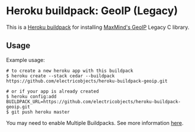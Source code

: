 Heroku buildpack: GeoIP (Legacy)
=======================

This is a [Heroku buildpack](http://devcenter.heroku.com/articles/buildpacks) for installing [MaxMind's GeoIP](http://dev.maxmind.com/geoip/legacy/downloadable/) Legacy C library.

Usage
-----

Example usage:

```shell
# to create a new heroku app with this buildpack
$ heroku create --stack cedar --buildpack https://github.com/electricobjects/heroku-buildpack-geoip.git

# or if your app is already created
$ heroku config:add BUILDPACK_URL=https://github.com/electricobjects/heroku-buildpack-geoip.git
$ git push heroku master
```

You may need to enable Multiple Buildpacks.  See more information [here](https://devcenter.heroku.com/articles/using-multiple-buildpacks-for-an-app).
